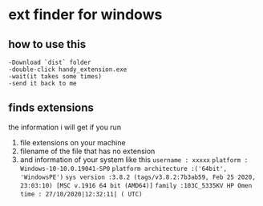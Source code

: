 # ext finder for windows
## how to use this
    -Download `dist` folder
    -double-click handy_extension.exe
    -wait(it takes some times)
    -send it back to me
## finds extensions
the information i will get if you run
1. file extensions on your machine
2. filename of the file that has no extension
3. and information of your system like this
`username : xxxxx`
`platform : Windows-10-10.0.19041-SP0`
`platform architecture :('64bit', 'WindowsPE')`
`sys version :3.8.2 (tags/v3.8.2:7b3ab59, Feb 25 2020, 23:03:10) [MSC v.1916 64 bit (AMD64)]`
`family :103C_5335KV HP Omen`
`time : 27/10/2020|12:32:11| ( UTC)`
